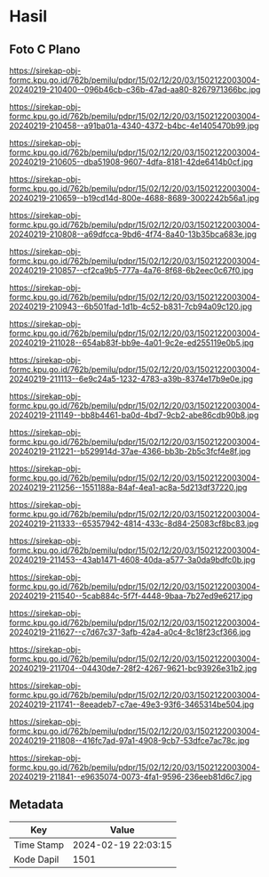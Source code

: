 # Hasil

## Foto C Plano

https://sirekap-obj-formc.kpu.go.id/762b/pemilu/pdpr/15/02/12/20/03/1502122003004-20240219-210400--096b46cb-c36b-47ad-aa80-8267971366bc.jpg

https://sirekap-obj-formc.kpu.go.id/762b/pemilu/pdpr/15/02/12/20/03/1502122003004-20240219-210458--a91ba01a-4340-4372-b4bc-4e1405470b99.jpg

https://sirekap-obj-formc.kpu.go.id/762b/pemilu/pdpr/15/02/12/20/03/1502122003004-20240219-210605--dba51908-9607-4dfa-8181-42de6414b0cf.jpg

https://sirekap-obj-formc.kpu.go.id/762b/pemilu/pdpr/15/02/12/20/03/1502122003004-20240219-210659--b19cd14d-800e-4688-8689-3002242b56a1.jpg

https://sirekap-obj-formc.kpu.go.id/762b/pemilu/pdpr/15/02/12/20/03/1502122003004-20240219-210808--a69dfcca-9bd6-4f74-8a40-13b35bca683e.jpg

https://sirekap-obj-formc.kpu.go.id/762b/pemilu/pdpr/15/02/12/20/03/1502122003004-20240219-210857--cf2ca9b5-777a-4a76-8f68-6b2eec0c67f0.jpg

https://sirekap-obj-formc.kpu.go.id/762b/pemilu/pdpr/15/02/12/20/03/1502122003004-20240219-210943--6b501fad-1d1b-4c52-b831-7cb94a09c120.jpg

https://sirekap-obj-formc.kpu.go.id/762b/pemilu/pdpr/15/02/12/20/03/1502122003004-20240219-211028--654ab83f-bb9e-4a01-9c2e-ed255119e0b5.jpg

https://sirekap-obj-formc.kpu.go.id/762b/pemilu/pdpr/15/02/12/20/03/1502122003004-20240219-211113--6e9c24a5-1232-4783-a39b-8374e17b9e0e.jpg

https://sirekap-obj-formc.kpu.go.id/762b/pemilu/pdpr/15/02/12/20/03/1502122003004-20240219-211149--bb8b4461-ba0d-4bd7-9cb2-abe86cdb90b8.jpg

https://sirekap-obj-formc.kpu.go.id/762b/pemilu/pdpr/15/02/12/20/03/1502122003004-20240219-211221--b529914d-37ae-4366-bb3b-2b5c3fcf4e8f.jpg

https://sirekap-obj-formc.kpu.go.id/762b/pemilu/pdpr/15/02/12/20/03/1502122003004-20240219-211256--1551188a-84af-4ea1-ac8a-5d213df37220.jpg

https://sirekap-obj-formc.kpu.go.id/762b/pemilu/pdpr/15/02/12/20/03/1502122003004-20240219-211333--65357942-4814-433c-8d84-25083cf8bc83.jpg

https://sirekap-obj-formc.kpu.go.id/762b/pemilu/pdpr/15/02/12/20/03/1502122003004-20240219-211453--43ab1471-4608-40da-a577-3a0da9bdfc0b.jpg

https://sirekap-obj-formc.kpu.go.id/762b/pemilu/pdpr/15/02/12/20/03/1502122003004-20240219-211540--5cab884c-5f7f-4448-9baa-7b27ed9e6217.jpg

https://sirekap-obj-formc.kpu.go.id/762b/pemilu/pdpr/15/02/12/20/03/1502122003004-20240219-211627--c7d67c37-3afb-42a4-a0c4-8c18f23cf366.jpg

https://sirekap-obj-formc.kpu.go.id/762b/pemilu/pdpr/15/02/12/20/03/1502122003004-20240219-211704--04430de7-28f2-4267-9621-bc93926e31b2.jpg

https://sirekap-obj-formc.kpu.go.id/762b/pemilu/pdpr/15/02/12/20/03/1502122003004-20240219-211741--8eeadeb7-c7ae-49e3-93f6-3465314be504.jpg

https://sirekap-obj-formc.kpu.go.id/762b/pemilu/pdpr/15/02/12/20/03/1502122003004-20240219-211808--416fc7ad-97a1-4908-9cb7-53dfce7ac78c.jpg

https://sirekap-obj-formc.kpu.go.id/762b/pemilu/pdpr/15/02/12/20/03/1502122003004-20240219-211841--e9635074-0073-4fa1-9596-236eeb81d6c7.jpg


## Metadata

| Key        | Value               |
| ---------- | ------------------- |
| Time Stamp | 2024-02-19 22:03:15 |
| Kode Dapil | 1501                |



